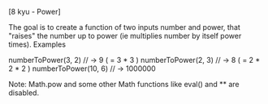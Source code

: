 [8 kyu - Power]

The goal is to create a function of two inputs number and power, that "raises" the number up to power (ie multiplies number by itself power times).
Examples

numberToPower(3, 2)  // -> 9 ( = 3 * 3 )
numberToPower(2, 3)  // -> 8 ( = 2 * 2 * 2 )
numberToPower(10, 6) // -> 1000000

Note: Math.pow and some other Math functions like eval() and ** are disabled.